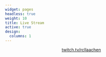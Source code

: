 ```yaml
---
widget: pages
headless: true
weight: 10
title: Live Stream
active: true
design:
  columns: 1
---
```


<!-- Add a placeholder for the Twitch embed -->
<div id="twitch-embed"></div>

<!-- Load the Twitch embed JavaScript file -->
<script src="https://embed.twitch.tv/embed/v1.js"></script>

<!-- Create a Twitch.Embed object that will render within the "twitch-embed" element -->
<script type="text/javascript">
  new Twitch.Embed("twitch-embed", {
    width: "100%",
    height: 680,
    channel: "rcllaachen",
    layout: "video",
    // Only needed if this page is going to be embedded on other websites
    parent: ["embed.example.com", "othersite.example.com"]
  });
</script>

<center><a href="https://twitch.tv/rcllaachen">twitch.tv/rcllaachen</a></center>

